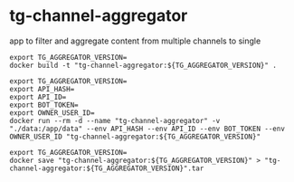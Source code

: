 # tg-channel-aggregator

app to filter and aggregate content from multiple channels to single

```shell
export TG_AGGREGATOR_VERSION=
docker build -t "tg-channel-aggregator:${TG_AGGREGATOR_VERSION}" .
```
```shell
export TG_AGGREGATOR_VERSION=
export API_HASH=
export API_ID=
export BOT_TOKEN=
export OWNER_USER_ID=
docker run --rm -d --name "tg-channel-aggregator" -v "./data:/app/data" --env API_HASH --env API_ID --env BOT_TOKEN --env OWNER_USER_ID "tg-channel-aggregator:${TG_AGGREGATOR_VERSION}"
```
```shell
export TG_AGGREGATOR_VERSION=
docker save "tg-channel-aggregator:${TG_AGGREGATOR_VERSION}" > "tg-channel-aggregator:${TG_AGGREGATOR_VERSION}".tar
```
